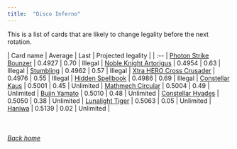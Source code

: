 ```yaml
---
title:  "Disco Inferno"
---
```


This is a list of cards that are likely to change legality before the next rotation.

| Card name | Average | Last | Projected legality |
| :-- |
[Photon Strike Bounzer](https://db.ygoprodeck.com/card/?search=Photon%20Strike%20Bounzer) | 0.4927 | 0.70 | Illegal |
[Noble Knight Artorigus](https://db.ygoprodeck.com/card/?search=Noble%20Knight%20Artorigus) | 0.4954 | 0.63 | Illegal |
[Stumbling](https://db.ygoprodeck.com/card/?search=Stumbling) | 0.4962 | 0.57 | Illegal |
[Xtra HERO Cross Crusader](https://db.ygoprodeck.com/card/?search=Xtra%20HERO%20Cross%20Crusader) | 0.4976 | 0.55 | Illegal |
[Hidden Spellbook](https://db.ygoprodeck.com/card/?search=Hidden%20Spellbook) | 0.4986 | 0.69 | Illegal |
[Constellar Kaus](https://db.ygoprodeck.com/card/?search=Constellar%20Kaus) | 0.5001 | 0.45 | Unlimited |
[Mathmech Circular](https://db.ygoprodeck.com/card/?search=Mathmech%20Circular) | 0.5004 | 0.49 | Unlimited |
[Bujin Yamato](https://db.ygoprodeck.com/card/?search=Bujin%20Yamato) | 0.5010 | 0.48 | Unlimited |
[Constellar Hyades](https://db.ygoprodeck.com/card/?search=Constellar%20Hyades) | 0.5050 | 0.38 | Unlimited |
[Lunalight Tiger](https://db.ygoprodeck.com/card/?search=Lunalight%20Tiger) | 0.5063 | 0.05 | Unlimited |
[Haniwa](https://db.ygoprodeck.com/card/?search=Haniwa) | 0.5139 | 0.02 | Unlimited |

<br>

###### [Back home](index)